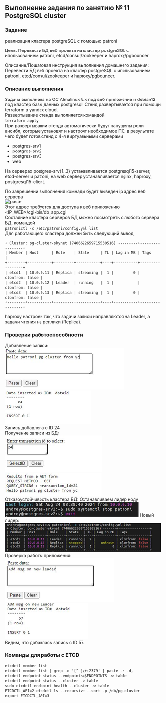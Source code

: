 ## Выполнение задания по занятию № 11 PostgreSQL cluster
### Задание
реализация кластера postgreSQL с помощью patroni

Цель:
Перевести БД веб проекта на кластер postgreSQL с ипользованием patroni, etcd/consul/zookeeper и haproxy/pgbouncer

Описание/Пошаговая инструкция выполнения домашнего задания:
Перевести БД веб проекта на кластер postgreSQL с ипользованием patroni, etcd/consul/zookeeper и haproxy/pgbouncer.

### Описание выполнения
Задача выполнена на ОС  Almalinux 9.x под веб приложение и debian12 под кластер базы данных postgresql.
Стенд развертывается при помощи terraform в yandex cloud.  
Развертывание стенда выполняется командой  
```terraform apply```  
При развертывании стенда автоматически будут запущены роли ансибл, которые установят и настроят необходимое ПО. 
в результате чего будет готов стенд c 4-я виртуальными серверами 
- postgres-srv1 
- postgres-srv2
- postgres-srv3
- web

На серверах postgres-srv{1..3} устанавливается postgresql15-server, etcd-server и patroni, на web сервер устанавливается
nginx, haproxy, postgresql15-client.  

По заврешении выполнения комнады будет выведен ip адрес веб сервера  
![paste](pics/web_ip.JPG)  
Этот адрес требуется для доступа к веб приложению  
<IP_WEB>/cgi-bin/db_app.cgi  
Состаяние кластера серверов БД можно посмотреть с любого сервера БД, командой  
`patronictl -c /etc/patroni/config.yml list`  
Для работающего кластера должен быть следующий вывод
```commandline
+ Cluster: pg-cluster-skynet (7406622659715530516) ---------+-----------------+
| Member | Host      | Role    | State     | TL | Lag in MB | Tags            |
+--------+-----------+---------+-----------+----+-----------+-----------------+
| etcd1  | 10.0.0.11 | Replica | streaming |  1 |         0 | clonfrom: false |
| etcd2  | 10.0.0.12 | Leader  | running   |  1 |           | clonfrom: false |
| etcd3  | 10.0.0.13 | Replica | streaming |  1 |         0 | clonfrom: false |
+--------+-----------+---------+-----------+----+-----------+-----------------+
```
haproxy настроен так, что задачи записи направляются на Leader, а задачи чтения на реплики (Replica). 

### Проверки работоспособности
Добавление записи:  
![paste](pics/sent_msg.JPG )  
![paste](pics/msg_id.JPG)  
Запись добавлена с ID 24  
Получение записи из БД:  
![paste](pics/get_msg.JPG)  
![paste](pics/msg.JPG)  
Отказоустойчивость кластера БД: Останавливаем лидер ноду  
![paste](pics/stop_patroni.JPG)
Новый лидер:  
![paste](pics/new_leader.JPG)   
Проверка работы приложения:  
![paste](pics/new_msg.JPG)   
![paste](pics/new_msg_added.JPG)  
Видим, что добавлась запись с ID 57.

### Команды для работы с ETCD
```commandline
etcdctl member list
etcdctl member list | grep -o '[^ ]\+:2379' | paste -s -d,
etcdctl endpoint status --endpoints=$ENDPOINTS -w table
etcdctl endpoint status --cluster -w table
sudo etcdctl endpoint health --cluster -w table
ETCDCTL_API=2 etcdctl ls --recursive --sort -p /db/pg-cluster
export ETCDCTL_API=3
```
